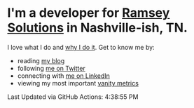 # I'm a developer for [Ramsey Solutions](https://www.ramseysolutions.com) in Nashville-ish, TN. 

I love what I do and [why I do it](https://www.fansofourfans.com/). Get to know me by: 

- reading [my blog](https://macarthur.me)
- following [me on Twitter](https://twitter.com/amacarthur)
- connecting with [me on LinkedIn](https://www.linkedin.com/in/alexmacarthur/)
- viewing my most important [vanity metrics](https://macarthur.me/dashboard)

Last Updated via GitHub Actions: 4:38:55 PM
